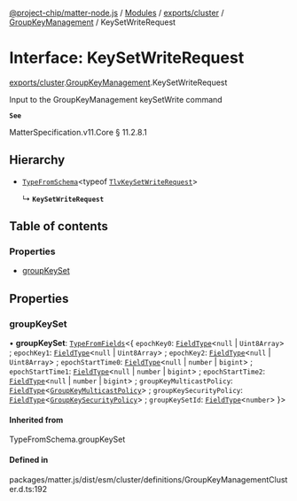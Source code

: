 [@project-chip/matter-node.js](../README.md) / [Modules](../modules.md) / [exports/cluster](../modules/exports_cluster.md) / [GroupKeyManagement](../modules/exports_cluster.GroupKeyManagement.md) / KeySetWriteRequest

# Interface: KeySetWriteRequest

[exports/cluster](../modules/exports_cluster.md).[GroupKeyManagement](../modules/exports_cluster.GroupKeyManagement.md).KeySetWriteRequest

Input to the GroupKeyManagement keySetWrite command

**`See`**

MatterSpecification.v11.Core § 11.2.8.1

## Hierarchy

- [`TypeFromSchema`](../modules/exports_tlv.md#typefromschema)\<typeof [`TlvKeySetWriteRequest`](../modules/exports_cluster.GroupKeyManagement.md#tlvkeysetwriterequest)\>

  ↳ **`KeySetWriteRequest`**

## Table of contents

### Properties

- [groupKeySet](exports_cluster.GroupKeyManagement.KeySetWriteRequest.md#groupkeyset)

## Properties

### groupKeySet

• **groupKeySet**: [`TypeFromFields`](../modules/exports_tlv.md#typefromfields)\<\{ `epochKey0`: [`FieldType`](exports_tlv.FieldType.md)\<``null`` \| `Uint8Array`\> ; `epochKey1`: [`FieldType`](exports_tlv.FieldType.md)\<``null`` \| `Uint8Array`\> ; `epochKey2`: [`FieldType`](exports_tlv.FieldType.md)\<``null`` \| `Uint8Array`\> ; `epochStartTime0`: [`FieldType`](exports_tlv.FieldType.md)\<``null`` \| `number` \| `bigint`\> ; `epochStartTime1`: [`FieldType`](exports_tlv.FieldType.md)\<``null`` \| `number` \| `bigint`\> ; `epochStartTime2`: [`FieldType`](exports_tlv.FieldType.md)\<``null`` \| `number` \| `bigint`\> ; `groupKeyMulticastPolicy`: [`FieldType`](exports_tlv.FieldType.md)\<[`GroupKeyMulticastPolicy`](../enums/exports_cluster.GroupKeyManagement.GroupKeyMulticastPolicy.md)\> ; `groupKeySecurityPolicy`: [`FieldType`](exports_tlv.FieldType.md)\<[`GroupKeySecurityPolicy`](../enums/exports_cluster.GroupKeyManagement.GroupKeySecurityPolicy.md)\> ; `groupKeySetId`: [`FieldType`](exports_tlv.FieldType.md)\<`number`\>  }\>

#### Inherited from

TypeFromSchema.groupKeySet

#### Defined in

packages/matter.js/dist/esm/cluster/definitions/GroupKeyManagementCluster.d.ts:192
